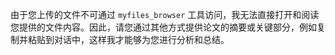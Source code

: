 由于您上传的文件不可通过 `myfiles_browser` 工具访问，我无法直接打开和阅读您提供的文件内容。因此，请您通过其他方式提供论文的摘要或关键部分，例如复制并粘贴到对话中，这样我才能够为您进行分析和总结。